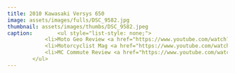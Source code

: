 ```yaml
---
title: 2010 Kawasaki Versys 650
image: assets/images/fulls/DSC_9582.jpg
thumbnail: assets/images/thumbs/DSC_9582.jpeg
caption: 		<ul style="list-style: none;">
			<li>Moto Geo Review <a href="https://www.youtube.com/watch?v=R-Bn3ZoSVQQ" class="icon fa-youtube-play" target="_blank"><span class="label">VideoReview</span></a></li>
			<li>Motorcyclist Mag <a href="https://www.youtube.com/watch?v=8ggEBAKjQ7s" class="icon fa-youtube-play" target="_blank"><span class="label">VideoReview</span></a></li>
			<li>MC Commute Review <a href="https://www.youtube.com/watch?v=7YHHBFEE-YQ" class="icon fa-youtube-play" target="_blank"><span class="label">VideoReview</span></a></li>			
		</ul>
---
```

